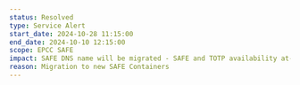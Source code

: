 ```yaml
---
status: Resolved
type: Service Alert
start_date: 2024-10-28 11:15:00
end_date: 2024-10-10 12:15:00
scope: EPCC SAFE
impact: SAFE DNS name will be migrated - SAFE and TOTP availability at-risk
reason: Migration to new SAFE Containers 
---
```

